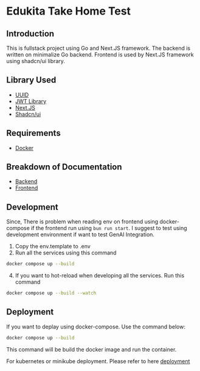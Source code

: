 # Edukita Take Home Test

## Introduction
This is fullstack project using Go and Next.JS framework. The backend is written on minimalize Go backend. Frontend is used by Next.JS framework using shadcn/ui library.

## Library Used
- [UUID](https://pkg.go.dev/github.com/google/uuid)
- [JWT Library](https://pkg.go.dev/github.com/golang-jwt/jwt/v5)
- [Next.JS](https://nextjs.org/)
- [Shadcn/ui](https://ui.shadcn.com/)

## Requirements
- [Docker](https://docs.docker.com/get-docker/)

## Breakdown of Documentation
- [Backend](backend/README.md)
- [Frontend](frontend/README.md)

## Development
Since, There is problem when reading env on frontend using docker-compose if the frontend run using `bun run start`. I suggest to test using development environment if want to test GenAI Integration.
1. Copy the env.template to .env
2. Run all the services using this command
```bash
docker compose up --build
```
4. If you want to hot-reload when developing all the services. Run this command
```bash
docker compose up --build --watch
```

## Deployment
If you want to deplay using docker-compose. Use the command below:
```bash
docker compose up --build
```
This command will be build the docker image and run the container.

For kubernetes or minikube deployment. Please refer to here [deployment](deployment/README.md)
